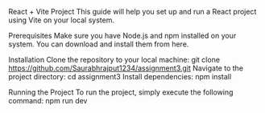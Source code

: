  React + Vite Project
This guide will help you set up and run a React project using Vite on your local system.

Prerequisites
Make sure you have Node.js and npm installed on your system. You can download and install them from here.

Installation
Clone the repository to your local machine:
git clone https://github.com/Saurabhrajput1234/assignment3.git
Navigate to the project directory:
cd assignment3
Install dependencies:
npm install

Running the Project
To run the project, simply execute the following command:
npm run dev
